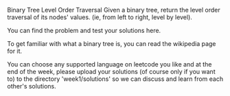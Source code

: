 Binary Tree Level Order Traversal
Given a binary tree, return the level order traversal of its nodes' values. (ie, from left to right, level by level).

You can find the problem and test your solutions here.

To get familiar with what a binary tree is, you can read the wikipedia page for it.

You can choose any supported language on leetcode you like and at the end of the week, please upload your solutions (of course only if you want to) to the directory 'week1/solutions' so we can discuss and learn from each other's solutions.